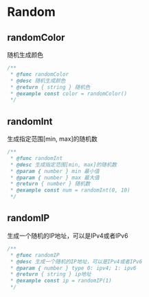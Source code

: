 # Random
## randomColor
随机生成颜色
```typescript
/**
 * @func randomColor
 * @desc 随机生成颜色
 * @return { string } 随机色
 * @example const color = randomColor()
 */
```
## randomInt
生成指定范围[min, max]的随机数
```typescript
/**
 * @func randomInt
 * @desc 生成指定范围[min, max]的随机数
 * @param { number } min 最小值
 * @param { number } max 最大值
 * @return { number } 随机数
 * @example const num = randomInt(0, 10)
 */
```
## randomIP
生成一个随机的IP地址，可以是IPv4或者IPv6
```typescript
/**
 * @func randomIP
 * @desc 生成一个随机的IP地址，可以是IPv4或者IPv6
 * @param { number } type 0: ipv4; 1: ipv6
 * @return { string } ip地址
 * @example const ip = randomIP(1)
 */
```